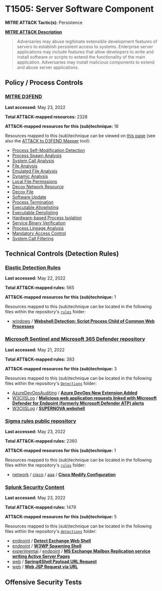 # T1505: Server Software Component
**MITRE ATT&CK Tactic(s):** Persistence

**[MITRE ATT&CK Description](https://attack.mitre.org/techniques/T1505)**
<blockquote>Adversaries may abuse legitimate extensible development features of servers to establish persistent access to systems. Enterprise server applications may include features that allow developers to write and install software or scripts to extend the functionality of the main application. Adversaries may install malicious components to extend and abuse server applications.</blockquote>

## Policy / Process Controls
### [MITRE D3FEND](https://d3fend.mitre.org/)
**Last accessed:** May 23, 2022

**Total ATT&CK-mapped resources:** 2328

**ATT&CK-mapped resources for this (sub)technique:** 18

Resources mapped to this (sub)technique can be viewed on [this page](https://d3fend.mitre.org/) (see also the [ATT&CK to D3FEND Mapper](https://d3fend.mitre.org/tools/attack-mapper) tool):

* [Process Self-Modification Detection](https://d3fend.mitre.org/technique/d3f:ProcessSelf-ModificationDetection)
* [Process Spawn Analysis](https://d3fend.mitre.org/technique/d3f:ProcessSpawnAnalysis)
* [System Call Analysis](https://d3fend.mitre.org/technique/d3f:SystemCallAnalysis)
* [File Analysis](https://d3fend.mitre.org/technique/d3f:FileAnalysis)
* [Emulated File Analysis](https://d3fend.mitre.org/technique/d3f:EmulatedFileAnalysis)
* [Dynamic Analysis](https://d3fend.mitre.org/technique/d3f:DynamicAnalysis)
* [Local File Permissions](https://d3fend.mitre.org/technique/d3f:LocalFilePermissions)
* [Decoy Network Resource](https://d3fend.mitre.org/technique/d3f:DecoyNetworkResource)
* [Decoy File](https://d3fend.mitre.org/technique/d3f:DecoyFile)
* [Software Update](https://d3fend.mitre.org/technique/d3f:SoftwareUpdate)
* [Process Termination](https://d3fend.mitre.org/technique/d3f:ProcessTermination)
* [Executable Allowlisting](https://d3fend.mitre.org/technique/d3f:ExecutableAllowlisting)
* [Executable Denylisting](https://d3fend.mitre.org/technique/d3f:ExecutableDenylisting)
* [Hardware-based Process Isolation](https://d3fend.mitre.org/technique/d3f:Hardware-basedProcessIsolation)
* [Service Binary Verification](https://d3fend.mitre.org/technique/d3f:ServiceBinaryVerification)
* [Process Lineage Analysis](https://d3fend.mitre.org/technique/d3f:ProcessLineageAnalysis)
* [Mandatory Access Control](https://d3fend.mitre.org/technique/d3f:MandatoryAccessControl)
* [System Call Filtering](https://d3fend.mitre.org/technique/d3f:SystemCallFiltering)

## Technical Controls (Detection Rules)
### [Elastic Detection Rules](https://github.com/elastic/detection-rules)
**Last accessed:** May 22, 2022

**Total ATT&CK-mapped rules:** 565

**ATT&CK-mapped resources for this (sub)technique:** 1

Resources mapped to this (sub)technique can be located in the following files within the repository's <code>[rules](https://github.com/elastic/detection-rules/tree/main/rules)</code> folder:

* [windows](https://github.com/elastic/detection-rules/tree/main/rules/windows/) / **[Webshell Detection: Script Process Child of Common Web Processes](https://github.com/elastic/detection-rules/blob/main/rules/windows/persistence_webshell_detection.toml)**

### [Microsoft Sentinel and Microsoft 365 Defender repository](https://github.com/Azure/Azure-Sentinel)
**Last accessed:** May 21, 2022

**Total ATT&CK-mapped rules:** 383

**ATT&CK-mapped resources for this (sub)technique:** 3

Resources mapped to this (sub)technique can be located in the following files within the repository's <code>[Detections](https://github.com/Azure/Azure-Sentinel/tree/master/Detections)</code> folder:

* [AzureDevOpsAuditing](https://github.com/Azure/Azure-Sentinel/tree/master/Detections/AzureDevOpsAuditing/) / **[Azure DevOps New Extension Added](https://github.com/Azure/Azure-Sentinel/blob/master/Detections/AzureDevOpsAuditing/ADONewExtensionAdded.yaml)**
* [W3CIISLog](https://github.com/Azure/Azure-Sentinel/tree/master/Detections/W3CIISLog/) / **[Malicious web application requests linked with Microsoft Defender for Endpoint (formerly Microsoft Defender ATP) alerts](https://github.com/Azure/Azure-Sentinel/blob/master/Detections/W3CIISLog/MaliciousAlertLinkedWebRequests.yaml)**
* [W3CIISLog](https://github.com/Azure/Azure-Sentinel/tree/master/Detections/W3CIISLog/) / **[SUPERNOVA webshell](https://github.com/Azure/Azure-Sentinel/blob/master/Detections/W3CIISLog/Supernovawebshell.yaml)**

### [Sigma rules public repository](https://github.com/SigmaHQ/sigma)
**Last accessed:** May 23, 2022

**Total ATT&CK-mapped rules:** 2360

**ATT&CK-mapped resources for this (sub)technique:** 1

Resources mapped to this (sub)technique can be located in the following files within the repository's <code>[rules](https://github.com/SigmaHQ/sigma/tree/master/rules)</code> folder:

* [network](https://github.com/SigmaHQ/sigma/tree/master/rules/network/) / [cisco](https://github.com/SigmaHQ/sigma/tree/master/rules/network/cisco/) / [aaa](https://github.com/SigmaHQ/sigma/tree/master/rules/network/cisco/aaa/) / **[Cisco Modify Configuration](https://github.com/SigmaHQ/sigma/blob/master/rules/network/cisco/aaa/cisco_cli_modify_config.yml)**

### [Splunk Security Content](https://github.com/splunk/security_content)
**Last accessed:** May 23, 2022

**Total ATT&CK-mapped rules:** 1479

**ATT&CK-mapped resources for this (sub)technique:** 5

Resources mapped to this (sub)technique can be located in the following files within the repository's <code>[detections](https://github.com/splunk/security_content/tree/develop/detections)</code> folder:

* [endpoint](https://github.com/splunk/security_content/tree/develop/detections/endpoint/) / **[Detect Exchange Web Shell](https://github.com/splunk/security_content/blob/develop/detections/endpoint/detect_exchange_web_shell.yml)**
* [endpoint](https://github.com/splunk/security_content/tree/develop/detections/endpoint/) / **[W3WP Spawning Shell](https://github.com/splunk/security_content/blob/develop/detections/endpoint/w3wp_spawning_shell.yml)**
* [experimental](https://github.com/splunk/security_content/tree/develop/detections/experimental/) / [endpoint](https://github.com/splunk/security_content/tree/develop/detections/experimental/endpoint/) / **[MS Exchange Mailbox Replication service writing Active Server Pages](https://github.com/splunk/security_content/blob/develop/detections/experimental/endpoint/ms_exchange_mailbox_replication_service_writing_active_server_pages.yml)**
* [web](https://github.com/splunk/security_content/tree/develop/detections/web/) / **[Spring4Shell Payload URL Request](https://github.com/splunk/security_content/blob/develop/detections/web/spring4shell_payload_url_request.yml)**
* [web](https://github.com/splunk/security_content/tree/develop/detections/web/) / **[Web JSP Request via URL](https://github.com/splunk/security_content/blob/develop/detections/web/web_jsp_request_via_url.yml)**


## Offensive Security Tests
